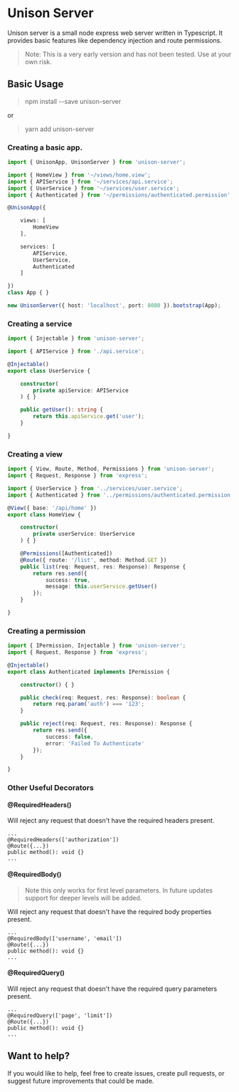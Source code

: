 # Unison Server
Unison server is a small node express web server written in Typescript. It provides basic features like dependency injection and route permissions.

> Note: This is a very early version and has not been tested. Use at your own risk.

## Basic Usage

> npm install --save unison-server

or

> yarn add unison-server

### Creating a basic app.

```` typescript
import { UnisonApp, UnisonServer } from 'unison-server';

import { HomeView } from '~/views/home.view';
import { APIService } from '~/services/api.service';
import { UserService } from '~/services/user.service';
import { Authenticated } from '~/permissions/authenticated.permission';

@UnisonApp({

    views: [
        HomeView
    ],

    services: [
        APIService,
        UserService,
        Authenticated
    ]

})
class App { }

new UnisonServer({ host: 'localhost', port: 8080 }).bootstrap(App);
````

### Creating a service
```` typescript
import { Injectable } from 'unison-server';

import { APIService } from './api.service';

@Injectable()
export class UserService {

    constructor(
        private apiService: APIService
    ) { }

    public getUser(): string {
        return this.apiService.get('user');
    }

}
````

### Creating a view
```` typescript
import { View, Route, Method, Permissions } from 'unison-server';
import { Request, Response } from 'express';

import { UserService } from '../services/user.service';
import { Authenticated } from '../permissions/authenticated.permission';

@View({ base: '/api/home' })
export class HomeView {

    constructor(
        private userService: UserService
    ) { }

    @Permissions([Authenticated])
    @Route({ route: '/list', method: Method.GET })
    public list(req: Request, res: Response): Response {
        return res.send({
            success: true,
            message: this.userService.getUser()
        });
    }

}
````

### Creating a permission
```` typescript
import { IPermission, Injectable } from 'unison-server';
import { Request, Response } from 'express';

@Injectable()
export class Authenticated implements IPermission {

    constructor() { }

    public check(req: Request, res: Response): boolean {
        return req.param('auth') === '123';
    }

    public reject(req: Request, res: Response): Response {
        return res.send({
            success: false,
            error: 'Failed To Authenticate'
        });
    }

}
````

### Other Useful Decorators

#### @RequiredHeaders()
Will reject any request that doesn't have the required headers present.
````
...
@RequiredHeaders(['authorization'])
@Route({...})
public method(): void {}
...

````

#### @RequiredBody()
>Note this only works for first level parameters. In future updates support for deeper levels will be added.

Will reject any request that doesn't have the required body properties present.
````
...
@RequiredBody(['username', 'email'])
@Route({...})
public method(): void {}
...

````

#### @RequiredQuery()
Will reject any request that doesn't have the required query parameters present.
````
...
@RequiredQuery(['page', 'limit'])
@Route({...})
public method(): void {}
...

````




## Want to help?
If you would like to help, feel free to create issues, create pull requests, or suggest future improvements that could be made.